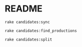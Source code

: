 # README

    rake candidates:sync

    rake candidates:find_productions

    rake candidates:split
